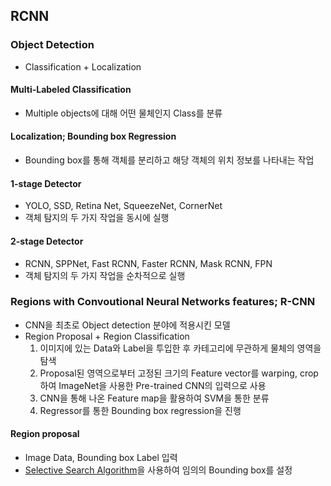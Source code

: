 ## RCNN
### Object Detection
- Classification + Localization
#### Multi-Labeled Classification
- Multiple objects에 대해 어떤 물체인지 Class를 분류
#### Localization; Bounding box Regression
- Bounding box를 통해 객체를 분리하고 해당 객체의 위치 정보를 나타내는 작업
#### 1-stage Detector
- YOLO, SSD, Retina Net, SqueezeNet, CornerNet
- 객체 탐지의 두 가지 작업을 동시에 실행
#### 2-stage Detector
- RCNN, SPPNet, Fast RCNN, Faster RCNN, Mask RCNN, FPN
- 객체 탐지의 두 가지 작업을 순차적으로 실행


### Regions with Convoutional Neural Networks features; R-CNN
- CNN을 최초로 Object detection 분야에 적용시킨 모델
- Region Proposal + Region Classification
	1. 이미지에 있는 Data와 Label을 투입한 후 카테고리에 무관하게 물체의 영역을 탐색
	2. Proposal된 영역으로부터 고정된 크기의 Feature vector를 warping, crop하여 ImageNet을 사용한 Pre-trained CNN의 입력으로 사용
	3. CNN을 통해 나온 Feature map을 활용하여 SVM을 통한 분류
	4. Regressor를 통한 Bounding box regression을 진행
#### Region proposal
- Image Data, Bounding box Label 입력
- [Selective Search Algorithm](../Notes/Selective%20Search)을 사용하여 임의의 Bounding box를 설정